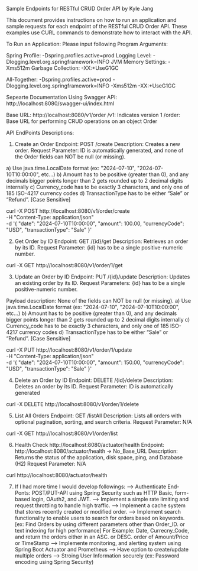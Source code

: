 
Sample Endpoints for RESTful CRUD Order API by Kyle Jang

This document provides instructions on how to run an application and sample requests for each endpoint of the RESTful CRUD Order API. These examples use CURL commands to demonstrate how to interact with the API.

To Run an Application:
Please input following Program Arguments:

Spring Profile: -Dspring.profiles.active=prod 
Logging Level:  -Dlogging.level.org.springframework=INFO
JVM Memory Settings: -Xms512m 
Garbage Collection: -XX:+UseG1GC

All-Together: -Dspring.profiles.active=prod  -Dlogging.level.org.springframework=INFO -Xms512m -XX:+UseG1GC

Sepearte Documentation Using Swagger API: http://localhost:8080/swagger-ui/index.html 

Base URL: http://localhost:8080/v1/order
/v1: Indicates version 1
/order: Base URL for performing CRUD operations on an object Order

API EndPoints Descriptions:

1. Create an Order
Endpoint: POST /create
Description: Creates a new order.
Request Parameter: ID is automatically generated, and none of the Order fields can NOT be null (or missing).

a) Use java.time.LocalDate format (ex: "2024-07-10", "2024-07-10T10:00:00", etc…) 
b) Amount has to be positive (greater than 0), and any decimals bigger points longer than 2 gets rounded up to 2 decimal digits internally
c) Currency_code has to be exactly 3 characters, and only one of 185 ISO-4217 currency codes
d) TransactionType has to be either “Sale” or “Refund”. [Case Sensitive]

curl -X POST http://localhost:8080/v1/order/create \
-H "Content-Type: application/json" \
-d '{
  "date": "2024-07-10T10:00:00",
  "amount": 100.00,
  "currencyCode": "USD",
  "transactionType": "Sale"
}'


2. Get Order by ID
Endpoint: GET /{id}/get
Description: Retrieves an order by its ID.
Request Parameter: {id} has to be a single positive-numeric number.  

curl -X GET http://localhost:8080/v1/order/1/get


3. Update an Order by ID
Endpoint:  PUT /{id}/update
Description: Updates an existing order by its ID.
Request Parameters:  {id} has to be a single positive-numeric number.

Payload description: None of the fields can NOT be null (or missing).
a) Use java.time.LocalDate format (ex: "2024-07-10", "2024-07-10T10:00:00", etc…) 
b) Amount has to be positive (greater than 0), and any decimals bigger points longer than 2 gets rounded up to 2 decimal digits internally
c) Currency_code has to be exactly 3 characters, and only one of 185 ISO-4217 currency codes
d) TransactionType has to be either “Sale” or “Refund”. [Case Sensitive]

curl -X PUT http://localhost:8080/v1/order/1/update \
-H "Content-Type: application/json" \
-d '{
  "date": "2024-07-10T10:00:00",
  "amount": 150.00,
  "currencyCode": "USD",
  "transactionType": "Sale"
}'


4. Delete an Order by ID
Endpoint: DELETE /{id}/delete
Description: Deletes an order by its ID.
Request Parameter:  ID is automatically generated 

 curl -X DELETE http://localhost:8080/v1/order/1/delete


5. List All Orders
Endpoint: GET /listAll
Description: Lists all orders with optional pagination, sorting, and search criteria.
Request Parameter: N/A 

curl -X GET http://localhost:8080/v1/order/list


6. Health Check  http://localhost:8080/actuator/health
Endpoint: http://localhost:8080/actuator/health → No_Base_URL
Description: Returns the status of the application, disk space, ping, and Database (H2)
Request Parameter: N/A

curl http://localhost:8080/actuator/health


7. If I had more time I would develop followings:
--> Authenticate End-Ponts: POST/PUT-API using Spring Security such as HTTP Basic, form-based login, OAuth2, and JWT.
--> Implement a simple rate limiting and request throttling to handle high traffic.
--> Implement a cache system that stores recently created or modified order.
--> Implement search functionality to enable users to search for orders based on keywords. [ex: Find Orders by using different parameters other than Order_ID. or  text indexing for high performance] For Example: Date, Currecny_Code, and return the orders either in an ASC. or DESC. order of Amount/Price or TimeStamp
--> Implemente monitoring, and alerting system using Spring Boot Actuator and Prometheus 
--> Have option to create/update multiple orders
--> Stroing User Information securely (ex: Password encoding using Spring Security)
